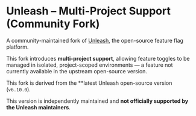 # Unleash – Multi-Project Support (Community Fork)

A community-maintained fork of [Unleash](https://github.com/Unleash/unleash), the open-source feature flag platform.

This fork introduces **multi-project support**, allowing feature toggles to be managed in isolated, project-scoped environments — a feature not currently available in the upstream open-source version.

This fork is derived from the **latest Unleash open-source version (`v6.10.0`).

This version is independently maintained and **not officially supported by the Unleash maintainers**.